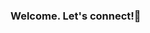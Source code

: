 ### Welcome. Let's connect!👋

<!--
**DavidAl1212/DavidAl1212** is a ✨ _special_ ✨ repository because its `README.md` (this file) appears on your GitHub profile.

Here are some ideas to get you started:

- 🎓 Linguistics student based in Colombia, working on (NLP) and Machine Learning (ML).
- 💻 Proficient in  Python (Django, FastAPI), ML frameworks (PyTorch) and SQL
- 👯 Open to collaboration opportunities in NLP, ML, or any innovative projects combining language, cognition and technology.
- ☁️ Cloud technologie: Google Cloud and Firebase.
📫 You can reach me at jalbar@unal.edu.co
- ⚡ Fun fact: I'm a cat guy! 🐈
-->

